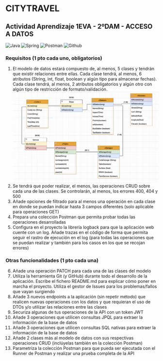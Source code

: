 # CITYTRAVEL
## Actividad Aprendizaje 1EVA - 2ºDAM - ACCESO A DATOS

![Java](https://img.shields.io/badge/Java-red?style=for-the-badge&logo=Java&logoColor=white)
![Spring](https://img.shields.io/badge/SpringBoot-green?style=for-the-badge&logo=spring&logoColor=white)
![Postman](https://img.shields.io/badge/Postman-orange?style=for-the-badge&logo=postman&logoColor=white)
![Github](https://img.shields.io/badge/github-black?style=for-the-badge&logo=github&logoColor=white)

### Requisitos (1 pto cada uno, obligatorios) 
1. El modelo de datos estará compuesto de, al menos, 5 clases y tendrán que existir relaciones entre ellas. Cada clase tendrá, al menos, 6 atributos (String, int, float, boolean y algún tipo para almacenar fechas). Cada clase tendrá, al menos, 2 atributos obligatorios y algún otro con algún tipo de restricción de formato/validación.
![EntidadRelacio](https://raw.githubusercontent.com/JSenen/CityTravel/master/ER_DB.PNG)
2. Se tendrá que poder realizar, el menos, las operaciones CRUD sobre cada una de las clases. Se controlarán, al menos, los errores 400, 404 y 500
3. Añade opciones de filtrado para al menos una operación en cada clase en donde se puedan indicar hasta 3 campos diferentes (solo aplicable para operaciones GET)
4. Prepara una colección Postman que permita probar todas las operaciones desarrolladas
5. Configura en el proyecto la librería logback para que la aplicación web cuente con un log. Añade trazas en el código de forma que permita seguir el rastro de ejecución en el log (para todas las operaciones que se puedan realizar y también para los casos en los que se recojan errores)
### Otras funcionalidades (1 pto cada una)
6. Añade una operación PATCH para cada una de las clases del modelo
7. Utiliza la herramienta Git (y GitHub) durante todo el desarrollo de la aplicación. Escribe el fichero README.md para explicar cómo poner en marcha el proyecto. Utiliza el gestor de Issues para los problemas/fallos que vayan surgiendo
8. Añade 3 nuevos endpoints a la aplicación (sin repetir método) que realicen nuevas operaciones con los datos y que requieran el uso de DTOs y/o utilizar las relaciones entre las clases
9. Securiza algunas de tus operaciones de la API con un token JWT
10. Añade 3 operaciones que utilicen consultas JPQL para extraer la información de la
base de datos
11. Añade 3 operaciones que utilicen consultas SQL nativas para extraer la información
de la base de datos
12. Añade 2 clases más al modelo de datos con sus respectivas operaciones CRUD
(inclúyelas también en la colección Postman)
12. Parametriza la colección Postman para que pueda ser ejecutada con el Runner de
Postman y realizar una prueba completa de la API

